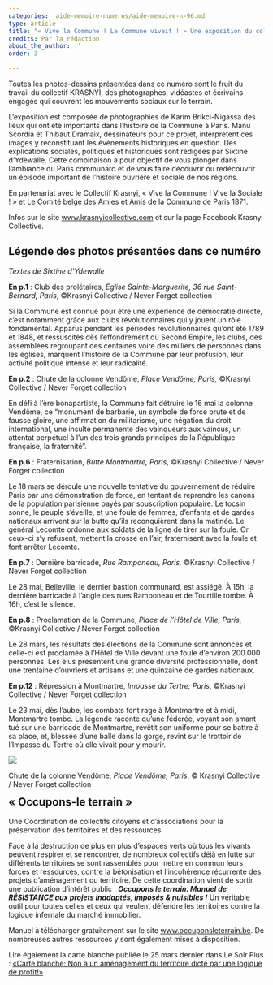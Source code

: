 ```yaml
---
categories: _aide-memoire-numeros/aide-memoire-n-96.md
type: article
title: "« Vive la Commune ! La Commune vivait ! » Une exposition du collectif KRASNYI"
credits: Par la rédaction
about_the_author: ''
order: 3

---
```

Toutes les photos-dessins présentées dans ce numéro sont le fruit du travail du collectif KRASNYI, des photographes, vidéastes et écrivains engagés qui couvrent les mouvements sociaux sur le terrain.

L’exposition est composée de photographies de Karim Brikci-Nigassa des lieux qui ont été importants dans l’histoire de la Commune à Paris. Manu Scordia et Thibaut Dramaix, dessinateurs pour ce projet, interprètent ces images y reconstituant les évènements historiques en question. Des explications sociales, politiques et historiques sont rédigées par Sixtine d’Ydewalle. Cette combinaison a pour objectif de vous plonger dans l’ambiance du Paris communard et de vous faire découvrir ou redécouvrir un épisode important de l’histoire ouvrière et sociale de nos régions.

En partenariat avec le Collectif Krasnyi, « Vive la Commune ! Vive la Sociale ! » et Le Comité belge des Amies et Amis de la Commune de Paris 1871.

Infos sur le site www.krasnyicollective.com et sur la page Facebook Krasnyi Collective.

## Légende des photos présentées dans ce numéro

_Textes de Sixtine d’Ydewalle_

**En p.1** : Club des prolétaires, _Église Sainte-Marguerite, 36 rue Saint-Bernard, Paris_, ©Krasnyi Collective / Never Forget collection

Si la Commune est connue pour être une expérience de démocratie directe, c’est notamment grâce aux clubs révolutionnaires qui y jouent un rôle fondamental. Apparus pendant les périodes révolutionnaires qu’ont été 1789 et 1848, et ressuscités dès l’effondrement du Second Empire, les clubs, des assemblées regroupant des centaines voire des milliers de personnes dans les églises, marquent l’histoire de la Commune par leur profusion, leur activité politique intense et leur radicalité.

**En p.2** : Chute de la colonne Vendôme, _Place Vendôme, Paris,_ ©Krasnyi Collective / Never Forget collection

En défi à l’ère bonapartiste, la Commune fait détruire le 16 mai la colonne Vendôme, ce “monument de barbarie, un symbole de force brute et de fausse gloire, une affirmation du militarisme, une négation du droit international, une insulte permanente des vainqueurs aux vaincus, un attentat perpétuel à l’un des trois grands principes de la République française, la fraternité”.

**En p.6** : Fraternisation, _Butte Montmartre, Paris_, ©Krasnyi Collective / Never Forget collection

Le 18 mars se déroule une nouvelle tentative du gouvernement de réduire Paris par une démonstration de force, en tentant de reprendre les canons de la population parisienne payés par souscription populaire. Le tocsin sonne, le peuple s’éveille, et une foule de femmes, d’enfants et de gardes nationaux arrivent sur la butte qu’ils reconquièrent dans la matinée. Le général Lecomte ordonne aux soldats de la ligne de tirer sur la foule. Or ceux-ci s’y refusent, mettent la crosse en l’air, fraternisent avec la foule et font arrêter Lecomte.

**En p.7** : Dernière barricade, _Rue Ramponeau, Paris,_ ©Krasnyi Collective / Never Forget collection

Le 28 mai, Belleville, le dernier bastion communard, est assiégé. À 15h, la dernière barricade à l’angle des rues Ramponeau et de Tourtille tombe. À 16h, c’est le silence.

**En p.8** : Proclamation de la Commune, _Place de l’Hôtel de Ville, Paris_, ©Krasnyi Collective / Never Forget collection

Le 28 mars, les résultats des élections de la Commune sont annoncés et celle-ci est proclamée à l’Hôtel de Ville devant une foule d’environ 200.000 personnes. Les élus présentent une grande diversité professionnelle, dont une trentaine d’ouvriers et artisans et une quinzaine de gardes nationaux.

**En p.12** : Répression à Montmartre, _Impasse du Tertre, Paris_, ©Krasnyi Collective / Never Forget collection

Le 23 mai, dès l’aube, les combats font rage à Montmartre et à midi, Montmartre tombe. La légende raconte qu’une fédérée, voyant son amant tué sur une barricade de Montmartre, revêtit son uniforme pour se battre à sa place, et, blessée d’une balle dans la gorge, revint sur le trottoir de l’Impasse du Tertre où elle vivait pour y mourir.

![](https://www.territoires-memoire.be/assets/uploads/p-2_encartkrasnyi_colonne-vendome.jpg)

<span class="img-copyright">Chute de la colonne Vendôme, _Place Vendôme, Paris_, © Krasnyi Collective / Never Forget collection</span>

<div class="card card--one">
<h2 style="margin-top:0">« Occupons-le terrain »</h2>

Une Coordination de collectifs citoyens et d’associations pour la préservation des territoires et des ressources

Face à la destruction de plus en plus d’espaces verts où tous les vivants peuvent respirer et se rencontrer, de nombreux collectifs déjà en lutte sur différents territoires se sont rassemblés pour mettre en commun leurs forces et ressources, contre la bétonisation et l’incohérence récurrente des projets d’aménagement du territoire. De cette coordination vient de sortir une publication d’intérêt public : **_Occupons le terrain. Manuel de RÉSISTANCE aux projets inadaptés, imposés & nuisibles !_** Un véritable outil pour toutes celles et ceux qui veulent défendre les territoires contre la logique infernale du marché immobilier.

Manuel à télécharger gratuitement sur le site www.occuponsleterrain.be. De nombreuses autres ressources y sont également mises à disposition.

Lire également la carte blanche publiée le 25 mars dernier dans Le Soir Plus : [«Carte blanche: Non à un aménagement du territoire dicté par une logique de profit!»](https://plus.lesoir.be/362613/article/2021-03-25/carte-blanche-non-un-amenagement-du-territoire-dicte-par-une-logique-de-profit])

</div>
